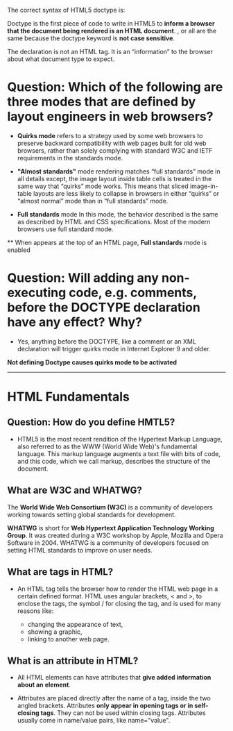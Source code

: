 The correct syntax of HTML5 doctype is:

<!Doctype HTML>

Doctype is the first piece of code to write in HTML5 to **inform a browser that the document being rendered is an HTML document**. <!doctype html>, <!Doctype HTML> or <!DOCTYPE HTML> all are the same because the doctype keyword is **not case sensitive**.

The declaration is not an HTML tag. It is an “information” to the browser about what document type to expect.


# Question: Which of the following are three modes that are defined by layout engineers in web browsers?

- **Quirks mode** refers to a strategy used by some web browsers to preserve backward compatibility with web pages built for old web browsers, rather than solely complying with standard W3C and IETF requirements in the standards mode.

- **"Almost standards"** mode rendering matches “full standards” mode in all details except, the image layout inside table cells is treated in the same way that “quirks” mode works. This means that sliced image-in-table layouts are less likely to collapse in browsers in either “quirks” or “almost normal” mode than in “full standards” mode.

- **Full standards** mode In this mode, the behavior described is the same as described by HTML and CSS specifications. Most of the modern browsers use full standard mode.

** When <!Doctype HTML> appears at the top of an HTML page, **Full standards** mode is enabled


# Question: Will adding any non-executing code, e.g. comments, before the DOCTYPE declaration have any effect? Why?

- Yes, anything before the DOCTYPE, like a comment or an XML declaration will trigger quirks mode in Internet Explorer 9 and older.

**Not defining Doctype causes quirks mode to be activated**

---

# HTML Fundamentals

## Question: How do you define HMTL5?

- HTML5 is the most recent rendition of the Hypertext Markup Language, also referred to as the WWW (World Wide Web)'s fundamental language. This markup language augments a text file with bits of code, and this code, which we call markup, describes the structure of the document.

## What are W3C and WHATWG?

The **World Wide Web Consortium (W3C)** is a community of developers working towards setting global standards for development.

**WHATWG** is short for **Web Hypertext Application Technology Working Group**. It was created during a W3C workshop by Apple, Mozilla and Opera Software in 2004. WHATWG is a community of developers focused on setting HTML standards to improve on user needs.


## What are tags in HTML?

- An HTML tag tells the browser how to render the HTML web page in a certain defined format. HTML uses angular brackets, < and >, to enclose the tags, the symbol / for closing the tag, and is used for many reasons like:

    - changing the appearance of text,
    - showing a graphic,
    - linking to another web page.

## What is an attribute in HTML?

- All HTML elements can have attributes that **give added information about an element**.

- Attributes are placed directly after the name of a tag, inside the two angled brackets. Attributes **only appear in opening tags or in self-closing tags**. They can not be used within closing tags. Attributes usually come in name/value pairs, like name="value".


